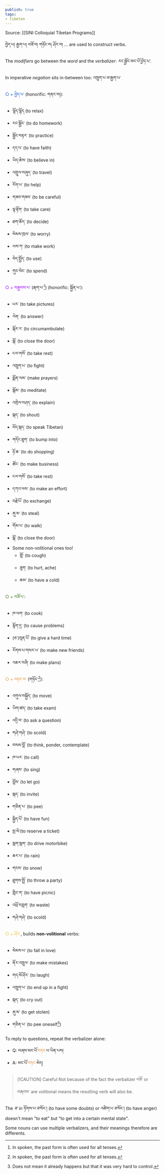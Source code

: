 ```yaml
---
publish: true
tags:
- tibetan
---
```


Source: [[SINI Colloquial Tibetan Programs]]

བྱེད་པ། རྒྱག་པ། བཟོ་བ། གཏོང་བ། ཤོར་བ། ... are used to construct verbs.

The <i class="g">modifiers</i> go between the <i class="p">word</i> and the <i class="b">verbalizer</i>: <i class="p">རང་སྦྱོང་</i><i class="g">མང་པོ་</i><i class="b">བྱེད་པ་</i>.

In imperative <i class="r">negation</i> sits in-between too: འཁྲུག་པ་<i class="r">མ་</i>རྒྱག་པ་

<span style="color: #1255cb">○ + བྱེད་པ་</span> (honorific: གནང་བ།):
- ལྷོད་ལྷོད (to relax)
- རང་སྦྱོང་ (to do homework)
- སྦྱོང་བརྟར་ (to practice)
- དད་པ་ (to have faith)
- ཡིད་ཆེས་ (to believe in)
- འགྲུལ་བཞུད་ (to travel)
- རོག་པ་ (to help)
- གཟབ་གཟབ་ (to be careful)
- ལྟ་རྟོག་ (to take care)
- ཐག་ཆོད་ (to decide)
- སེམས་ཁྲལ་ (to worry)
- ལས་ཀ་ (to make work)
- བེད་སྤྱོད་ (to use)
- གུང་སེང་ (to spend)

<span style="color: #9901ff">○ + བརྒྱབས་པ་</span> (རྒག་པ་[^1]) (honorific: སྐྱོན་པ་): 
- པར་ (to take pictures)
- ལེན་ (to answer)
- སྐོར་ར་ (to circumambulate)
- སྒོ་ (to close the door)
- ངལ་གསོ་ (to take rest)
- འཁྲུག་པ་ (to fight)
- སྨོན་ལམ་ (make prayers)
- སྒོམ་ (to meditate)
- འགྲེལ་བཤད་ (to explain)
- སྐད་ (to shout)
- བོད་སྐད་ (to speak Tibetan)
- གདོང་ཐུག་ (to bump into)
- ཉོ་ཆ་ (to do shopping)
- ཚོང་ (to make business)
- ངལ་གསོ་ (to take rest)
- དཀའ་ལས་ (to make an effort)
- བརྗེ་པོ་ (to exchange)
- རྐུ་མ་ (to steal)
- གོམ་པ་ (to walk)
- སྒོ་ (to close the door)
- Some non-volitional ones too!
	- གློ་ (to cough)
	- ཟུག་ (to hurt, ache)
	- ཆམ་ (to have a cold)

<span style="color: #38761d">○ + བཟོ་པ་</span>:
- ཁ་ལག་ (to cook)
- རྙོག་དྲ་ (to cause problems)
- (ཅ་)སུན་པོ་ (to give a hard time)
- རོགས་པ་གསར་པ་ (to make new friends)
- འཆར་བཞི་ (to make plans)

<span style="color: #e69038">○ + བཏང་བ་</span> (གཏོང་[^1]):
- འགུལ་བསྐྱོད་ (to move)
- ཡིག་ཚད་ (to take exam)
- འདྲི་བ་ (to ask a question)
- གཤེ་གཤེ་ (to scold)
- བསམ་བློ་ (to think, ponder, contemplate)
- ཁ་པར་ (to call)
- གཞས་ (to sing)
- བློས་ (to let go)
- སྐད་ (to invite)
- གཅིན་པ་ (to pee)
- སྐྱིད་པོ་ (to have fun)
- སྤ་སེ་(to reserve a ticket)
- སྦག་སྦག་ (to drive motorbike)
- ཆར་པ་ (to rain)
- གངས་ (to snow)
- ཐུགས་སྤྲོ་ (to throw a party)
- གླིང་ག་ (to have picnic)
- འཕྲོ་བརླག་ (to waste)
- གཤེ་གཤེ་ (to scold)

<span style="color: #f1c231">○ + ཤོར་</span>, builds **non-volitional** verbs:
- སེམས་པ་ (to fall in love)
- ནོར་འཁྲུལ་ (to make mistakes)
- གད་མོ་ཤོར་ (to laugh)
- འཁྲུག་པ་ (to end up in a fight)
- སྐད་ (to cry out)
- རྐུ་མ་ (to get stolen)
- གཅིན་པ་ (to pee oneself[^2])

To reply to questions, repeat the verbalizer alone:
- Q: བཞས་མང་པོ་<span style="color: #e69038">བཏང་</span>པ་ཡིན་པས།
- A: མང་པོ་<span style="color: #e69038">བཏང་</span>མེད།

> [!CAUTION] Careful
> Not because of the fact the verbalizer བཟོ་ or བརྒབས་ are volitional means the resulting verb will also be.

The <i class="b">ཟ་</i> in ཏོགས་པ་<i class="b">ཟ་</i>སོང་། (to have some doubts) or འཚིག་པ་<i class="b">ཟ་</i>སོང་། (to have anger) doesn't mean "to eat" but "to get into a certain mental state".

Some nouns can use multiple verbalizers, and their meanings therefore are differents.

[^1]: In spoken, the past form is often used for all tenses.
[^2]: Does not mean it already happens but that it was very hard to control.